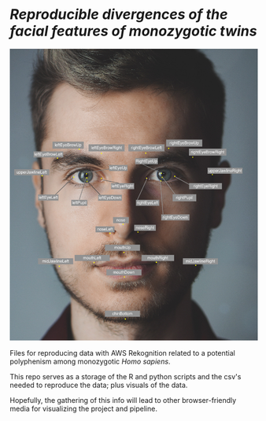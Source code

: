 # *Reproducible divergences of the facial features of monozygotic twins* #

![Rekog Landmarks](/landmarkface.png)

Files for reproducing data with AWS Rekognition related to a potential polyphenism among monozygotic *Homo sapiens*.

This repo serves as a storage of the R and python scripts and the csv's needed to reproduce the data; plus  visuals of
the data.

Hopefully, the gathering of this info will lead to other browser-friendly media for visualizing the project and pipeline.
